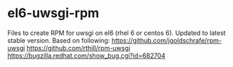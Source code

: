 el6-uwsgi-rpm
=============

Files to create RPM for uwsgi on el6 (rhel 6 or centos 6).  Updated to latest stable version.
Based on following:
	https://github.com/jgoldschrafe/rpm-uwsgi
	https://github.com/rthill/rpm-uwsgi
	https://bugzilla.redhat.com/show_bug.cgi?id=682704

